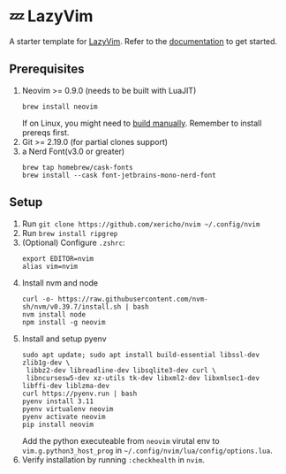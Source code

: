 # 💤 LazyVim

A starter template for [LazyVim](https://github.com/LazyVim/LazyVim).
Refer to the [documentation](https://lazyvim.github.io/installation) to get started.

## Prerequisites
1. Neovim >= 0.9.0 (needs to be built with LuaJIT)
    ```
    brew install neovim
    ```
    If on Linux, you might need to [build manually](https://github.com/neovim/neovim/blob/master/BUILD.md). Remember to install prereqs first. 
1. Git >= 2.19.0 (for partial clones support)
1. a Nerd Font(v3.0 or greater)
    ```
    brew tap homebrew/cask-fonts
    brew install --cask font-jetbrains-mono-nerd-font
    ```

## Setup
1. Run `git clone https://github.com/xericho/nvim ~/.config/nvim`
1. Run `brew install ripgrep`
1. (Optional) Configure `.zshrc`:
   ```
   export EDITOR=nvim
   alias vim=nvim
   ```
1. Install nvm and node
   ```
   curl -o- https://raw.githubusercontent.com/nvm-sh/nvm/v0.39.7/install.sh | bash
   nvm install node
   npm install -g neovim
   ```
1. Install and setup pyenv
   ```
   sudo apt update; sudo apt install build-essential libssl-dev zlib1g-dev \
    libbz2-dev libreadline-dev libsqlite3-dev curl \
    libncursesw5-dev xz-utils tk-dev libxml2-dev libxmlsec1-dev libffi-dev liblzma-dev
   curl https://pyenv.run | bash
   pyenv install 3.11
   pyenv virtualenv neovim
   pyenv activate neovim
   pip install neovim
   ```
   Add the python executeable from `neovim` virutal env to `vim.g.python3_host_prog` in `~/.config/nvim/lua/config/options.lua`.
1. Verify installation by running `:checkhealth` in `nvim`.

